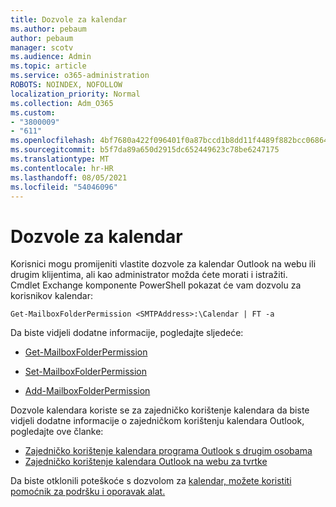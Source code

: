 ```yaml
---
title: Dozvole za kalendar
ms.author: pebaum
author: pebaum
manager: scotv
ms.audience: Admin
ms.topic: article
ms.service: o365-administration
ROBOTS: NOINDEX, NOFOLLOW
localization_priority: Normal
ms.collection: Adm_O365
ms.custom:
- "3800009"
- "611"
ms.openlocfilehash: 4bf7680a422f096401f0a87bccd1b8dd11f4489f882bcc06864e37d6a248438c
ms.sourcegitcommit: b5f7da89a650d2915dc652449623c78be6247175
ms.translationtype: MT
ms.contentlocale: hr-HR
ms.lasthandoff: 08/05/2021
ms.locfileid: "54046096"
---
```

# <a name="calendar-permissions"></a>Dozvole za kalendar

Korisnici mogu promijeniti vlastite dozvole za kalendar Outlook na webu ili drugim klijentima, ali kao administrator možda ćete morati i istražiti.  
Cmdlet Exchange komponente PowerShell pokazat će vam dozvolu za korisnikov kalendar:

`Get-MailboxFolderPermission <SMTPAddress>:\Calendar | FT -a`

Da biste vidjeli dodatne informacije, pogledajte sljedeće:

- [Get-MailboxFolderPermission](https://docs.microsoft.com/powershell/module/exchange/get-mailboxfolderpermission?view=exchange-ps)

- [Set-MailboxFolderPermission](https://docs.microsoft.com/powershell/module/exchange/set-mailboxfolderpermission?view=exchange-ps)

- [Add-MailboxFolderPermission](https://office.visualstudio.com/DefaultCollection/MAX/_queries/query/Add-MailboxFolderPermission)

Dozvole kalendara koriste se za zajedničko korištenje kalendara da biste vidjeli dodatne informacije o zajedničkom korištenju kalendara Outlook, pogledajte ove članke:

- [Zajedničko korištenje kalendara programa Outlook s drugim osobama](https://support.office.com/article/353ed2c1-3ec5-449d-8c73-6931a0adab88)
- [Zajedničko korištenje kalendara Outlook na webu za tvrtke](https://support.office.com/article/7ecef8ae-139c-40d9-bae2-a23977ee58d5)

Da biste otklonili poteškoće s dozvolom za [kalendar, možete koristiti pomoćnik za podršku i oporavak alat.](https://support.microsoft.com/office/e90bb691-c2a7-4697-a94f-88836856c72f)